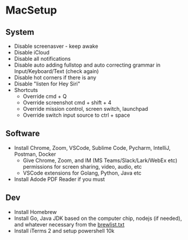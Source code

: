 # MacSetup


## System

- Disable screenasver - keep awake
- Disable iCloud
- Disable all notifications
- Disable auto adding fullstop and auto correcting grammar in Input/Keyboard/Text (check again)
- Disable hot corners if there is any
- Disable "listen for Hey Siri"
- Shortcuts
    - Override cmd + Q
    - Override screenshot cmd + shift + 4
    - Override mission control, screen switch, launchpad
    - Override switch input source to ctrl + space

## Software

- Install Chrome, Zoom, VSCode, Sublime Code, Pycharm, IntelliJ, Postman, Docker
    - Give Chrome, Zoom, and IM (MS Teams/Slack/Lark/WebEx etc) permissions for screen sharing, video, audio, etc
    - VSCode extensions for Golang, Python, Java etc
- Install Adode PDF Reader if you must


## Dev

- Install Homebrew
- Install Go, Java JDK based on the computer chip, nodejs (if needed), and whatever necessary from the [brewlist.txt](./brewlist.txt)
- Install iTerms 2 and setup powershell 10k


